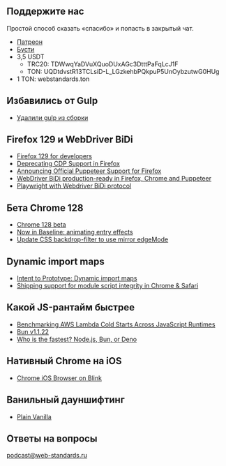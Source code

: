 ## Поддержите нас

Простой способ сказать «спасибо» и попасть в закрытый чат.

- [Патреон](https://www.patreon.com/webstandards_ru)
- [Бусти](https://boosty.to/webstandards_ru)
- 3,5 USDT
	- TRC20: TDWwqYaDVuXQuoDUxAGc3DtttPaFqLcJ1F
	- TON: UQDtdvstR13TCLsiD-L_LGzkehbPQkpuP5UnOybzutwG0HUg
- 1 TON: webstandards.ton

## Избавились от Gulp

- [Удалили gulp из сборки](https://github.com/web-standards-ru/web-standards.ru/commit/893510af6806779f3c7cf521ede4572407e850d5)

## Firefox 129 и WebDriver BiDi

- [Firefox 129 for developers](https://developer.mozilla.org/en-US/docs/Mozilla/Firefox/Releases/129)
- [Deprecating CDP Support in Firefox](https://fxdx.dev/deprecating-cdp-support-in-firefox-embracing-the-future-with-webdriver-bidi/)
- [Announcing Official Puppeteer Support for Firefox](https://hacks.mozilla.org/2024/08/puppeteer-support-for-firefox/)
- [WebDriver BiDi production-ready in Firefox, Chrome and Puppeteer](https://developer.chrome.com/blog/firefox-support-in-puppeteer-with-webdriver-bidi)
- [Playwright with Webdriver BiDi protocol](https://github.com/microsoft/playwright/issues/30237)

## Бета Chrome 128

- [Chrome 128 beta](https://developer.chrome.com/blog/chrome-128-beta)
- [Now in Baseline: animating entry effects](https://web.dev/blog/baseline-entry-animations)
- [Update CSS backdrop-filter to use mirror edgeMode](https://groups.google.com/a/chromium.org/g/blink-dev/c/ZtMnFCHZhMQ)

## Dynamic import maps

- [Intent to Prototype: Dynamic import maps](https://groups.google.com/a/chromium.org/g/blink-dev/c/t1AdHiN2Rkc/m/O-ZAMuaJAQAJ)
- [Shipping support for module script integrity in Chrome & Safari](https://shopify.engineering/shipping-support-for-module-script-integrity-in-chrome-safari)

## Какой JS-рантайм быстрее

- [Benchmarking AWS Lambda Cold Starts Across JavaScript Runtimes](https://deno.com/blog/aws-lambda-coldstart-benchmarks)
- [Bun v1.1.22](https://bun.sh/blog/bun-v1.1.22#express-is-now-3x-faster-in-bun)
- [Who is the fastest? Node.js, Bun, or Deno](https://www.trevorlasn.com/blog/benchmarks-for-node-bun-deno)

## Нативный Chrome на iOS

- [Chrome iOS Browser on Blink](https://blogs.igalia.com/gyuyoung/2024/08/08/chrome-ios-browser-on-blink/)

## Ванильный дауншифтинг

- [Plain Vanilla](https://plainvanillaweb.com/)

## Ответы на вопросы

[podcast@web-standards.ru](mailto:podcast@web-standards.ru)
